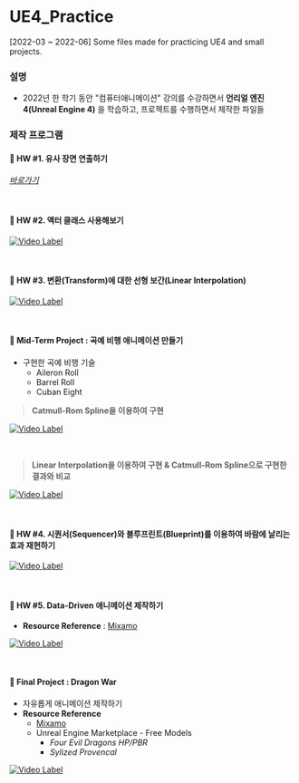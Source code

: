 # UE4_Practice

[2022-03 ~ 2022-06] Some files made for practicing UE4 and small projects.

### 설명
- 2022년 한 학기 동안 "컴퓨터애니메이션" 강의를 수강하면서 **언리얼 엔진 4(Unreal Engine 4)** 을 학습하고, 프로젝트를 수행하면서 제작한 파일들

### 제작 프로그램

#### 🔴 **HW #1. 유사 장면 연출하기** 

*[바로가기](https://github.com/starrykss/UE4_Practice/blob/main/Etc/CA_HW1.pdf)*

<br>

#### 🔴 **HW #2. 액터 클래스 사용해보기**

[![Video Label](http://img.youtube.com/vi/a8hsHM309yE/0.jpg)](https://youtu.be/a8hsHM309yE)

<br>

#### 🔴 **HW #3. 변환(Transform)에 대한 선형 보간(Linear Interpolation)**

[![Video Label](http://img.youtube.com/vi/ouTyI98hXQk/0.jpg)](https://youtu.be/ouTyI98hXQk)

<br>

#### 🔴 **Mid-Term Project : 곡예 비행 애니메이션 만들기**

- 구현한 곡예 비행 기술
  - Aileron Roll
  - Barrel Roll
  - Cuban Eight

> **Catmull-Rom Spline을 이용하여 구현**

[![Video Label](http://img.youtube.com/vi/8jxLICzuhpo/0.jpg)](https://youtu.be/8jxLICzuhpo)

<br>

> **Linear Interpolation을 이용하여 구현 & Catmull-Rom Spline으로 구현한 결과와 비교**

[![Video Label](http://img.youtube.com/vi/-2y09l2EE9c/0.jpg)](https://youtu.be/-2y09l2EE9c)

<br>

#### 🔴 **HW #4. 시퀀서(Sequencer)와 블루프린트(Blueprint)를 이용하여 바람에 날리는 효과 재현하기**

[![Video Label](http://img.youtube.com/vi/YngYtGZomQ0/0.jpg)](https://youtu.be/YngYtGZomQ0)

<br>

#### 🔴 **HW #5. Data-Driven 애니메이션 제작하기**
- **Resource Reference** : [Mixamo](https://www.mixamo.com/)

[![Video Label](http://img.youtube.com/vi/r9j3Rk6rv88/0.jpg)](https://youtu.be/r9j3Rk6rv88)

<br>

#### 🔴 **Final Project : Dragon War**
- 자유롭게 애니메이션 제작하기
- **Resource Reference**
  - [Mixamo](https://www.mixamo.com/)
  - Unreal Engine Marketplace - Free Models
    - *Four Evil Dragons HP/PBR*
    - *Sylized Provencal*

[![Video Label](http://img.youtube.com/vi/N-OGYjJviRI/0.jpg)](https://youtu.be/N-OGYjJviRI)

<br>
